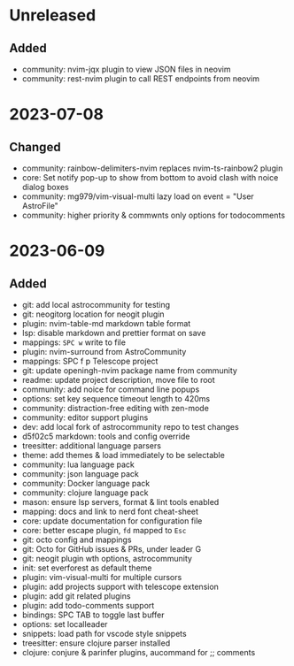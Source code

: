 # Unreleased
## Added
- community: nvim-jqx plugin to view JSON files in neovim
- community: rest-nvim plugin to call REST endpoints from neovim


# 2023-07-08
## Changed
- community: rainbow-delimiters-nvim replaces nvim-ts-rainbow2 plugin
- core: Set notify pop-up to show from bottom to avoid clash with noice dialog boxes
- community: mg979/vim-visual-multi lazy load on event = "User AstroFile"
- community: higher priority & commwnts only options for todocomments


# 2023-06-09
## Added
* git: add local astrocommunity for testing
* git: neogitorg location for neogit plugin
* plugin: nvim-table-md markdown table format
* lsp: disable markdown and prettier format on save
* mappings: `SPC w` write to file
* plugin: nvim-surround from AstroCommunity
* mappings: SPC f p Telescope project
* git: update openingh-nvim package name from community
* readme: update project description, move file to root
* community: add noice for command line popups
* options: set key sequence timeout length to 420ms
* community: distraction-free editing with zen-mode
* community: editor support plugins
* dev: add local fork of astrocommunity repo to test changes
* d5f02c5 markdown: tools and config override
* treesitter: additional language parsers
* theme: add themes & load immediately to be selectable
* community: lua language pack
* community: json language pack
* community: Docker language pack
* community: clojure language pack
* mason: ensure lsp servers, format & lint tools enabled
* mapping: docs and link to nerd font cheat-sheet
* core: update documentation for configuration file
* core: better escape plugin, `fd` mapped to `Esc`
* git: octo config and mappings
* git: Octo for GitHub issues & PRs, under leader G
* git: neogit plugin wth options, astrocommunity
* init: set everforest as default theme
* plugin: vim-visual-multi for multiple cursors
* plugin: add projects support with telescope extension
* plugin: add git related plugins
* plugin: add todo-comments support
* bindings: SPC TAB to toggle last buffer
* options: set localleader
* snippets: load path for vscode style snippets
* treesitter: ensure clojure parser installed
* clojure: conjure & parinfer plugins, aucommand for ;; comments


